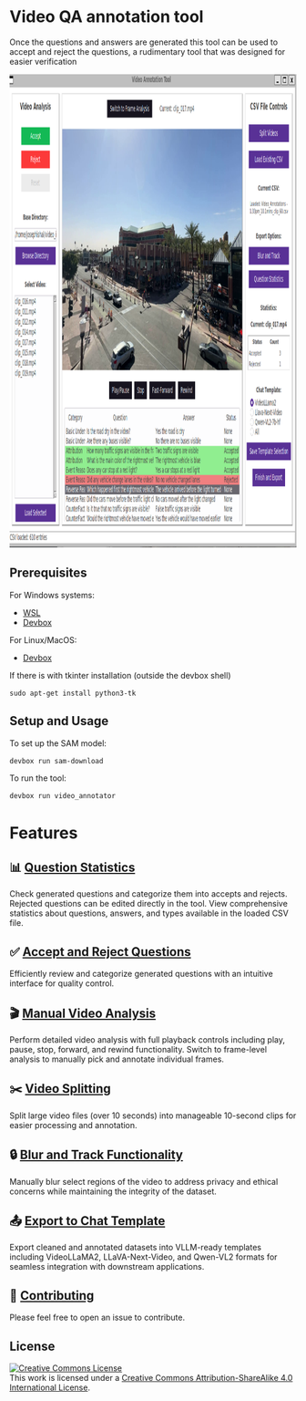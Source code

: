 # Video QA annotation tool

Once the questions and answers are generated this tool can be used to accept and reject the questions, a rudimentary tool that was designed for easier verification

<img width="1205" height="830" alt="image" src="./assets/image.png" />

## Prerequisites

For Windows systems:

- [WSL](https://learn.microsoft.com/en-us/windows/wsl/install)
- [Devbox](https://www.jetify.com/devbox)

For Linux/MacOS:

- [Devbox](https://www.jetify.com/devbox)

If there is with tkinter installation (outside the devbox shell)

```
sudo apt-get install python3-tk
```

## Setup and Usage

To set up the SAM model:

```bash
devbox run sam-download
```

To run the tool:

```bash
devbox run video_annotator
```

# Features

## 📊 [Question Statistics](./UserGuide/QuestionStats.md)

Check generated questions and categorize them into accepts and rejects. Rejected questions can be edited directly in the tool. View comprehensive statistics about questions, answers, and types available in the loaded CSV file.

## ✅ [Accept and Reject Questions](./UserGuide/ManualAnnotation.md)

Efficiently review and categorize generated questions with an intuitive interface for quality control.

## 🎬 [Manual Video Analysis](./UserGuide/VideoAnalysis.md)

Perform detailed video analysis with full playback controls including play, pause, stop, forward, and rewind functionality. Switch to frame-level analysis to manually pick and annotate individual frames.

## ✂️ [Video Splitting](./UserGuide/VideoSplit.md)

Split large video files (over 10 seconds) into manageable 10-second clips for easier processing and annotation.

## 🔒 [Blur and Track Functionality](./UserGuide/BlurTrack.md)

Manually blur select regions of the video to address privacy and ethical concerns while maintaining the integrity of the dataset.

## 📤 [Export to Chat Template](./UserGuide/ExportChat.md)

Export cleaned and annotated datasets into VLLM-ready templates including VideoLLaMA2, LLaVA-Next-Video, and Qwen-VL2 formats for seamless integration with downstream applications.

## 🤝 [Contributing](./UserGuide/Contribution.md)

Please feel free to open an issue to contribute.

## License

<a rel="license" href="http://creativecommons.org/licenses/by-sa/4.0/"><img alt="Creative Commons License" style="border-width:0" src="https://i.creativecommons.org/l/by-sa/4.0/88x31.png" /></a><br />This work is licensed under a <a rel="license" href="http://creativecommons.org/licenses/by-sa/4.0/">Creative Commons Attribution-ShareAlike 4.0 International License</a>.
